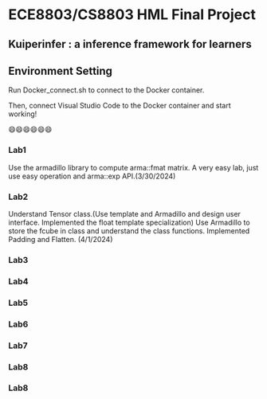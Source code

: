 # ECE8803/CS8803 HML Final Project

## Kuiperinfer : a inference framework for learners

## Environment Setting
Run Docker_connect.sh to connect to the Docker container. 

Then, connect Visual Studio Code to the Docker container and start working!

:smile::smile::smile::smile::smile::smile:

### Lab1
Use the armadillo library to compute arma::fmat matrix.
A very easy lab, just use easy operation and arma::exp API.(3/30/2024)

### Lab2
Understand Tensor class.(Use template and Armadillo and design user interface. Implemented the float template specialization)
Use Armadillo to store the fcube in class and understand the class functions.
Implemented Padding and Flatten. (4/1/2024) 

### Lab3

### Lab4

### Lab5

### Lab6

### Lab7

### Lab8

### Lab8



